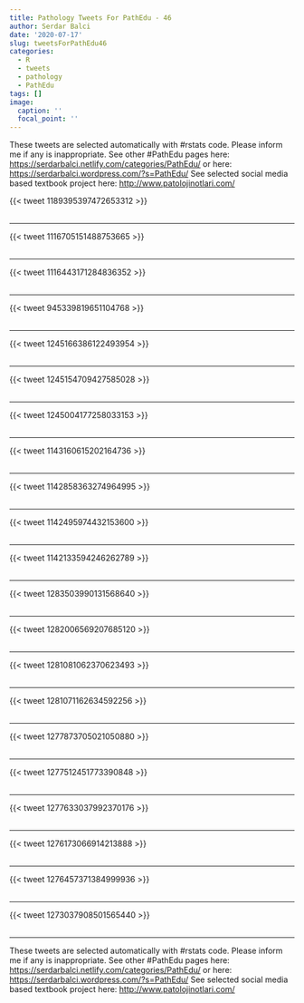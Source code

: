```yaml
---
title: Pathology Tweets For PathEdu - 46
author: Serdar Balci
date: '2020-07-17'
slug: tweetsForPathEdu46
categories:
  - R
  - tweets
  - pathology
  - PathEdu
tags: []
image:
  caption: ''
  focal_point: ''
---
```



These tweets are selected automatically with #rstats code. Please inform me if any is inappropriate.
See other #PathEdu pages here: https://serdarbalci.netlify.com/categories/PathEdu/  or here: https://serdarbalci.wordpress.com/?s=PathEdu/ 
See selected social media based textbook project here: http://www.patolojinotlari.com/

{{< tweet 1189395397472653312 >}}
<br>
<br>
<hr>
{{< tweet 1116705151488753665 >}}
<br>
<br>
<hr>
{{< tweet 1116443171284836352 >}}
<br>
<br>
<hr>
{{< tweet 945339819651104768 >}}
<br>
<br>
<hr>
{{< tweet 1245166386122493954 >}}
<br>
<br>
<hr>
{{< tweet 1245154709427585028 >}}
<br>
<br>
<hr>
{{< tweet 1245004177258033153 >}}
<br>
<br>
<hr>
{{< tweet 1143160615202164736 >}}
<br>
<br>
<hr>
{{< tweet 1142858363274964995 >}}
<br>
<br>
<hr>
{{< tweet 1142495974432153600 >}}
<br>
<br>
<hr>
{{< tweet 1142133594246262789 >}}
<br>
<br>
<hr>
{{< tweet 1283503990131568640 >}}
<br>
<br>
<hr>
{{< tweet 1282006569207685120 >}}
<br>
<br>
<hr>
{{< tweet 1281081062370623493 >}}
<br>
<br>
<hr>
{{< tweet 1281071162634592256 >}}
<br>
<br>
<hr>
{{< tweet 1277873705021050880 >}}
<br>
<br>
<hr>
{{< tweet 1277512451773390848 >}}
<br>
<br>
<hr>
{{< tweet 1277633037992370176 >}}
<br>
<br>
<hr>
{{< tweet 1276173066914213888 >}}
<br>
<br>
<hr>
{{< tweet 1276457371384999936 >}}
<br>
<br>
<hr>
{{< tweet 1273037908501565440 >}}
<br>
<br>
<hr>


These tweets are selected automatically with #rstats code. Please inform me if any is inappropriate.
See other #PathEdu pages here: https://serdarbalci.netlify.com/categories/PathEdu/  or here: https://serdarbalci.wordpress.com/?s=PathEdu/ 
See selected social media based textbook project here: http://www.patolojinotlari.com/
